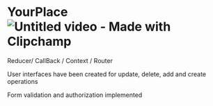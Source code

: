 # YourPlace![Untitled video - Made with Clipchamp](https://github.com/Aliozzaim/YourPlace/assets/125793435/b834cc58-ae80-477e-8773-e73408764d79)
Reducer/ CallBack / Context / Router




User interfaces have been created for update, delete, add and create operations







Form validation and authorization implemented
